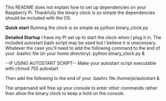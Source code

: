 This README does not explain how to set up dependencies on your Raspberry Pi. Thankfully the binary clock is so simple the dependencies should be included with the OS.

**Quick start**
Running the clock is as simple as
python binary_clock.py

**Detailed Startup**
I have my Pi set up to start the clock when I plug it in. The included autostart bash script may be used but I believe it is unecessary. Whatever the case you'll need to add the following command to the end of your .bashrc file (in your home directory):
python binary_clock.py &

--IF USING AUTOSTART SCRIPT--
Make your autostart script executable with
chmod 755 autostart

Then add the following to the end of your .bashrc file
/home/pi/autostart &

The ampersand will free up your console to enter other commands rather than allow the binary clock to keep a hold on the console.
